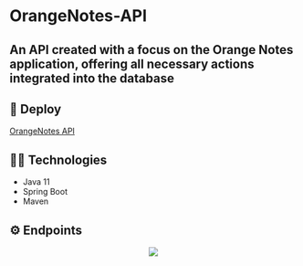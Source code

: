 # OrangeNotes-API
## An API created with a focus on the Orange Notes application, offering all necessary actions integrated into the database

## :rocket: Deploy
[OrangeNotes API](https://collection-orange-notes.herokuapp.com/swagger)

## 👨‍💻 Technologies
- Java 11
- Spring Boot
- Maven

## ⚙ Endpoints
<p align="center">
  <img src="https://user-images.githubusercontent.com/80995654/188345632-62f815cf-d98a-47d6-b82c-3aa58a012596.png" >
</p>
